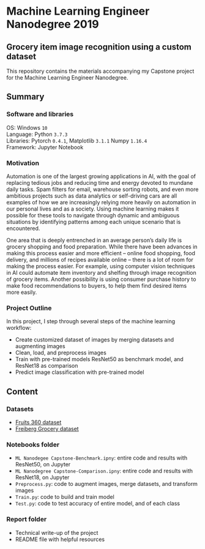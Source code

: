 # Machine Learning Engineer Nanodegree 2019
## Grocery item image recognition using a custom dataset

This repository contains the materials accompanying my Capstone project for the Machine Learning Engineer Nanodegree.

## Summary

### Software and libraries 
OS: Windows `10` <br>
Language: Python `3.7.3` <br>
Libraries: Pytorch `0.4.1`, Matplotlib `3.1.1` Numpy `1.16.4` <br>
Framework: Jupyter Notebook <br>

### Motivation
Automation is one of the largest growing applications in AI, with the goal of replacing tedious jobs and reducing time and energy devoted to mundane daily tasks.  Spam filters for email, warehouse sorting robots, and even more ambitious projects such as data analytics or self-driving cars are all examples of how we are increasingly relying more heavily on automation in our personal lives and as a society.  Using machine learning makes it possible for these tools to navigate through dynamic and ambiguous situations by identifying patterns among each unique scenario that is encountered.   

One area that is deeply entrenched in an average person’s daily life is grocery shopping and food preparation.  While there have been advances in making this process easier and more efficient – online food shopping, food delivery, and millions of recipes available online – there is a lot of room for making the process easier.  For example, using computer vision techniques in AI could automate item inventory and shelfing through image recognition of grocery items.  Another possibility is using consumer purchase history to make food recommendations to buyers, to help them find desired items more easily.  

### Project Outline
In this project, I step through several steps of the machine learning workflow:
- Create customized dataset of images by merging datasets and augmenting images 
- Clean, load, and preprocess images 
- Train with pre-trained models ResNet50 as benchmark model, and ResNet18 as comparison
- Predict image classification with pre-trained model

## Content

### Datasets 
- [Fruits 360 dataset](https://github.com/Horea94/Fruit-Images-Dataset)
- [Freiberg Grocery dataset](https://github.com/PhilJd/freiburg_groceries_dataset)

### Notebooks folder
- `ML Nanodegee Capstone-Benchmark.ipny`: entire code and results with ResNet50, on Jupyter
- `ML Nanodegree Capstone-Comparison.ipny`: entire code and results with ResNet18, on Jupyter
- `Preprocess.py`: code to augment images, merge datasets, and transform images
- `Train.py`: code to build and train model
- `Test.py`: code to test accuracy of entire model, and of each class

### Report folder
- Technical write-up of the project 
- README file with helpful resources
